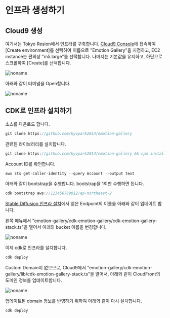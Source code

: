 # 인프라 생성하기

## Cloud9 생성 

여기서는 Tokyo Resion에서 인프라를 구축합니다. [Cloud9 Console](https://ap-northeast-1.console.aws.amazon.com/cloud9control/home?region=ap-northeast-1#/)에 접속하여 [Create environment]를 선택하여 이름으로 "Emotion Gallery"을 지정하고, EC2 instance는 편의상 "m5.large"를 선택합니다. 나머지는 기본값을 유지하고, 하단으로 스크롤하여 [Create]를 선택합니다.

![noname](https://user-images.githubusercontent.com/52392004/226772045-160e70c1-ad24-4ea5-be97-2a5101392870.png)

아래와 같이 터미널을 Open합니다. 

![noname](https://user-images.githubusercontent.com/52392004/226772282-4964a05a-5b88-4f0a-81bc-2af208c880b1.png)


## CDK로 인프라 설치하기

소스를 다운로드 합니다.

```java
git clone https://github.com/kyopark2014/emotion-gallery
```

관련된 라이브러리를 설치합니다. 

```java
git clone https://github.com/kyopark2014/emotion-gallery && npm install
```

Account ID를 확인합니다. 

```java
aws sts get-caller-identity --query Account --output text
```

아래와 같이 bootstrap을 수행합니다. bootstrap을 1회만 수행하면 됩니다.

```java
cdk bootstrap aws://123456789012/ap-northeast-2
```

[Stable Diffusion 인프라 설치](./stable-diffusion-deployment.md)에서 얻은 Endpoint의 이름을 아래와 같이 업데이트 합니다.


왼쪽 메뉴에서 "emotion-gallery/cdk-emotion-gallery/cdk-emotion-gallery-stack.ts"을 열어서 아래의 bucket 이름을 변경합니다. 

![noname](https://user-images.githubusercontent.com/52392004/226772955-e4097752-0216-4bf4-ada6-826463d89356.png)

이제 cdk로 인프라를 설치합니다. 

```java
cdk deploy
```




Custom Domain이 없으므로, Cloud9에서 "emotion-gallery/cdk-emotion-gallery/lib/cdk-emotion-gallery-stack.ts"을 열어서, 아래와 같이 CloudFront의 도메인 정보를 업데이트합니다. 

![noname](https://user-images.githubusercontent.com/52392004/226774406-b3fd0981-8e47-4b7c-9860-11743247e284.png)

업데이트된 domain 정보를 반영하기 위하여 아래와 같이 다시 설치합니다.

```java
cdk deploy
```



<!--
### S3의 퍼미션 추가

[S3 console](https://s3.console.aws.amazon.com/s3/buckets?region=ap-northeast-1&region=ap-northeast-1)로 진입한 후에, 데모에 사용되는 bucket인 "emotion-gallery"을 선택합니다. 

이후 [Permission]메뉴에서 [Bucket policy]를 선택후 아래와 같이 수정합니다. 현재 해당 Bucket은 CloudFront의 Origin의 역할을 하고 있어서, Principle에 CloudFront가 추가되어 있지만, CloudFront를 사용하지 않을 경우에는 S3에 대한 Priciple, Action, Resouces를 추가하면 됩니다.


```java
{
    "Version": "2012-10-17",
    "Statement": [
        {
            "Effect": "Allow",
            "Principal": {
                "Service": "personalize.amazonaws.com",
                "AWS": "arn:aws:iam::cloudfront:user/CloudFront Origin Access Identity E2IK80DBQT2AVI"
            },
            "Action": [
                "s3:GetObject",
                "s3:ListBucket"
            ],
            "Resource": [
                "arn:aws:s3:::emotion-gallery",
                "arn:aws:s3:::emotion-gallery/*"
            ]
        }
    ]
}
```
-->

